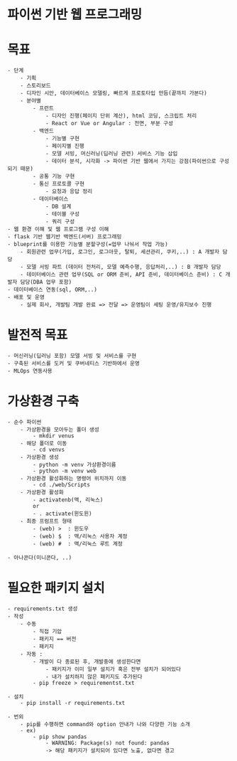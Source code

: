 #  파이썬 기반 웹 프로그래밍

# 목표
    - 단계
        - 기획
        - 스토리보드
        - 디자인 시안, 데이터베이스 모델링, 빠르게 프로토타입 만듬(끝까지 가본다)
        - 분야별 
            - 프런트
                - 디자인 진행(페이지 단위 계산), html 코딩, 스크립트 처리
                - React or Vue or Angular : 전면, 부분 구성
            - 백엔드
                - 기능별 구현
                - 페이지별 진행
                - 모델 서빙, 머신러닝(딥러닝 관련) 서비스 기능 삽입
                - 데이터 분석, 시각화 -> 파이썬 기반 웹에서 가지는 강점(파이썬으로 구성되기 때문)
            - 공통 기능 구현
            - 통신 프로토콜 구현
                - 요청과 응답 정리
            - 데이터베이스
                - DB 설계
                - 테이블 구성
                - 쿼리 구성
    - 웹 환경 이해 및 웹 프로그램 구성 이해
    - flask 기반 웹기반 백엔드(서버) 프로그래밍
    - blueprint를 이용한 기능별 분할구성(=업무 나눠서 작업 가능)
        - 회원관련 업무(가입, 로그인, 로그아웃, 탈퇴, 세션관리, 쿠키,..) : A 개발자 담당
        - 모델 서빙 파트 (데이터 전처리, 모델 예측수행, 응답처리,..) : B 개발자 담당
        - 데이터베이스 관련 업무(SQL or ORM 준비, API 준비, 데이터베이스 준비) : C 개발자 담당(DBA 업무 포함)
    - 데이터베이스 연동(sql, ORM,..)
    - 배포 및 운영
        - 실제 회사, 개발팀 개발 완료 => 전달 => 운영팀이 세팅 운영/유지보수 진행

# 발전적 목표
    - 머신러닝(딥러닝 포함) 모델 서빙 및 서비스를 구현
    - 구축된 서비스를 도커 및 쿠버네티스 기반하에서 운영
    - MLOps 연동사용


# 가상환경 구축
    - 순수 파이썬
        - 가상환경을 모아두는 폴더 생성
            - mkdir venus
        - 해당 폴더로 이동
            - cd venvs
        - 가상환경 생성
            - python -m venv 가상환경이름
            - python -m venv web
        - 가상환경 활성화하는 명령어 위치까지 이동
            - cd ./web/Scripts
        - 가상환경 활성화
            - activatenb(맥, 리눅스)
            or
            - . activate(윈도윈)
        - 최종 프럼프트 형태
            - (web) >  : 윈도우
            - (web) $  : 맥/리눅스 사용자 계정
            - (web) #  : 맥/리눅스 루트 계정

    - 아나콘다(미니콘다, ..)

# 필요한 패키지 설치
    - requirements.txt 생성
    - 작성
        - 수동
            - 직접 기압
            - 패키지 == 버전
            - 패키지
        - 자동 : 
            - 개발이 다 종료된 후, 개발중에 생성한다면
                - 패키지가 이미 일부 설치가 혹은 전부 설치가 되어있다
                - 내가 설치하지 않은 패키지도 추가된다
            - pip freeze > requirementst.txt

    - 설치
        - pip install -r requirements.txt  
    
    - 번외
        - pip를 수행하면 command와 option 안내가 나와 다양한 기능 소개
        - ex) 
            - pip show pandas
                - WARNING: Package(s) not found: pandas
                -> 해당 패키지가 설치되어 있다면 노출, 없다면 경고